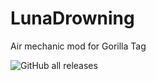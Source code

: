 # LunaDrowning
Air mechanic mod for Gorilla Tag

![GitHub all releases](https://img.shields.io/github/downloads/lunakittyyy/LunaDrowning/total)

